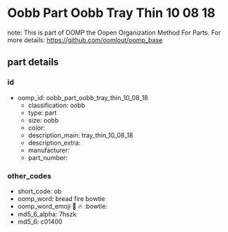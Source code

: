 # Oobb Part Oobb Tray Thin 10 08 18  

note: This is part of OOMP the Oopen Organization Method For Parts. For more details: https://github.com/oomlout/oomp_base

##  part details





### id
* oomp_id: oobb_part_oobb_tray_thin_10_08_18
  * classification: oobb
  * type: part
  * size: oobb
  * color: 
  * description_main: tray_thin_10_08_18
  * description_extra: 
  * manufacturer: 
  * part_number: 

### other_codes
* short_code: ob
* oomp_word: bread fire bowtie
* oomp_word_emoji :bread: :fire: :bowtie:
* md5_6_alpha: 7hszk
* md5_6: c01400